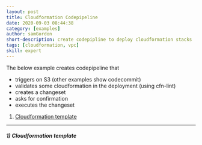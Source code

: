 ```yaml
---
layout: post
title: Cloudformation Codepipeline
date: 2020-09-03 08:44:38
category: [examples]
author: samGordon
short-description: create codepipline to deploy cloudformation stacks
tags: [cloudformation, vpc]
skill: expert
---
```


The below example creates codepipeline that
  - triggers on S3 (other examples show codecommit) <br>
  - validates some cloudformation in the deployment (using cfn-lint) <br>
  - creates a changeset <br>
  - asks for confirmation <br>
  - executes the changeset <br>

1. [Cloudformation template](#template)

---

<a name = "template"></a>
##### 1) Cloudformation template

```json

```
